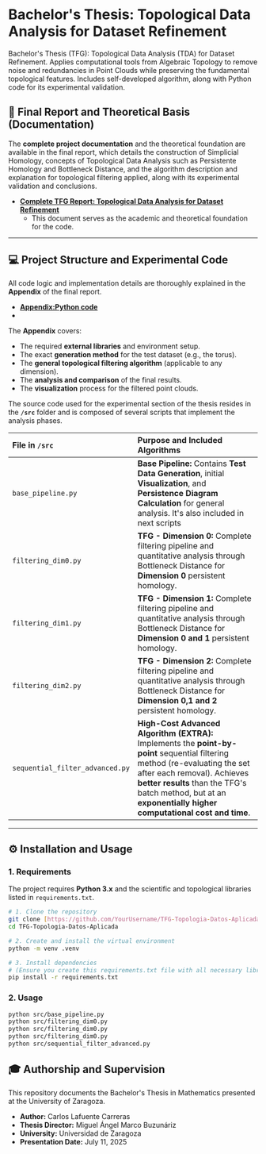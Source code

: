 # Bachelor's Thesis: Topological Data Analysis for Dataset Refinement
Bachelor's Thesis (TFG): Topological Data Analysis (TDA) for Dataset Refinement. Applies computational tools from Algebraic Topology to remove noise and redundancies in Point Clouds while preserving the fundamental topological features. Includes self-developed algorithm, along with Python code for its experimental validation.

## 📄 Final Report and Theoretical Basis (Documentation)

The **complete project documentation** and the theoretical foundation are available in the final report, which details the construction of Simplicial Homology, concepts of Topological Data Analysis such as Persistente Homology and Bottleneck Distance, and the algorithm description and explanation for topological filtering applied, along with its experimental validation and conclusions.

* **[Complete TFG Report: Topological Data Analysis for Dataset Refinement](report/TFGFINAL.pdf)**
    * This document serves as the academic and theoretical foundation for the code.

---

 ## 💻 Project Structure and Experimental Code

All code logic and implementation details are thoroughly explained in the **Appendix** of the final report.
* **[Appendix:Python code](report/TFGFINAL.pdf)**
* 
The **Appendix** covers:
* The required **external libraries** and environment setup.
* The exact **generation method** for the test dataset (e.g., the torus).
* The **general topological filtering algorithm** (applicable to any dimension).
* The **analysis and comparison** of the final results.
* The **visualization** process for the filtered point clouds.


The source code used for the experimental section of the thesis resides in the **`/src`** folder and is composed of several scripts that implement the analysis phases.

| File in `/src` | Purpose and Included Algorithms |
| :--- | :--- |
| `base_pipeline.py` | **Base Pipeline:** Contains **Test Data Generation**, initial **Visualization**, and **Persistence Diagram Calculation** for general analysis. It's also included in next scripts |
| `filtering_dim0.py` | **TFG - Dimension 0:** Complete filtering pipeline and quantitative analysis through Bottleneck Distance for **Dimension 0** persistent homology. |
| `filtering_dim1.py` | **TFG - Dimension 1:** Complete filtering pipeline and quantitative analysis through Bottleneck Distance for **Dimension 0 and 1** persistent homology. |
| `filtering_dim2.py` | **TFG - Dimension 2:** Complete filtering pipeline and quantitative analysis through Bottleneck Distance for **Dimension 0,1 and 2** persistent homology. |
| `sequential_filter_advanced.py` | **High-Cost Advanced Algorithm (EXTRA):** Implements the **point-by-point** sequential filtering method (re-evaluating the set after each removal). Achieves **better results** than the TFG's batch method, but at an **exponentially higher computational cost and time**. |

---

## ⚙️ Installation and Usage

### 1. Requirements

The project requires **Python 3.x** and the scientific and topological libraries listed in `requirements.txt`.

```bash
# 1. Clone the repository
git clone [https://github.com/YourUsername/TFG-Topologia-Datos-Aplicada.git](https://github.com/YourUsername/TFG-Topologia-Datos-Aplicada.git)
cd TFG-Topologia-Datos-Aplicada

# 2. Create and install the virtual environment
python -m venv .venv

# 3. Install dependencies
# (Ensure you create this requirements.txt file with all necessary libraries)
pip install -r requirements.txt

```

### 2. Usage

```bash
python src/base_pipeline.py
python src/filtering_dim0.py
python src/filtering_dim0.py
python src/filtering_dim0.py
python src/sequential_filter_advanced.py
```

## 🎓 Authorship and Supervision

This repository documents the Bachelor's Thesis in Mathematics presented at the University of Zaragoza.

* **Author:** Carlos Lafuente Carreras
* **Thesis Director:** Miguel Ángel Marco Buzunáriz
* **University:** Universidad de Zaragoza
* **Presentation Date:** July 11, 2025
